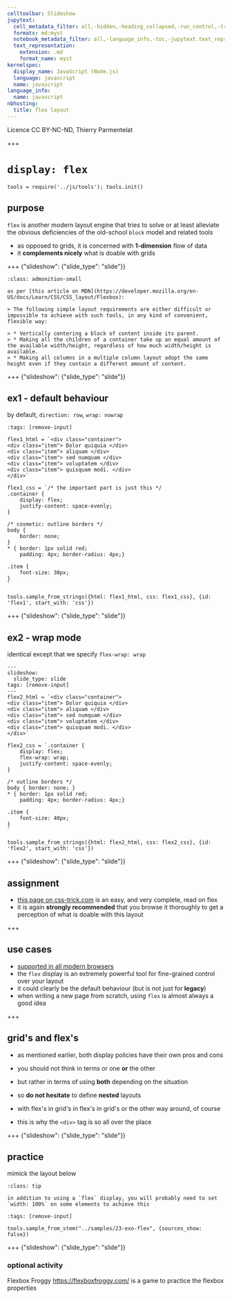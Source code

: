 ```yaml
---
celltoolbar: Slideshow
jupytext:
  cell_metadata_filter: all,-hidden,-heading_collapsed,-run_control,-trusted
  formats: md:myst
  notebook_metadata_filter: all,-language_info,-toc,-jupytext.text_representation.jupytext_version,-jupytext.text_representation.format_version
  text_representation:
    extension: .md
    format_name: myst
kernelspec:
  display_name: JavaScript (Node.js)
  language: javascript
  name: javascript
language_info:
  name: javascript
nbhosting:
  title: flex layout
---
```


Licence CC BY-NC-ND, Thierry Parmentelat

+++

# `display: flex`

```{code-cell}
tools = require('../js/tools'); tools.init()
```

## purpose

`flex` is another modern layout engine that tries to solve or at least alleviate  
the obvious deficiencies of the old-school `block` model and related tools

* as opposed to grids, it is concerned with **1-dimension** flow of data
* it **complements nicely** what is doable with grids

+++ {"slideshow": {"slide_type": "slide"}}

````{admonition} as per MDN
:class: admonition-small

as per [this article on MDN](https://developer.mozilla.org/en-US/docs/Learn/CSS/CSS_layout/Flexbox):

> The following simple layout requirements are either difficult or impossible to achieve with such tools, in any kind of convenient, flexible way:

> * Vertically centering a block of content inside its parent.
> * Making all the children of a container take up an equal amount of the available width/height, regardless of how much width/height is available.
> * Making all columns in a multiple column layout adopt the same height even if they contain a different amount of content.
````

+++ {"slideshow": {"slide_type": "slide"}}

## ex1 - default behaviour

by default, `direction: row`, `wrap: nowrap`

```{code-cell}
:tags: [remove-input]

flex1_html = `<div class="container">
<div class="item"> Dolor quiquia </div>
<div class="item"> aliquam </div>
<div class="item"> sed numquam </div>
<div class="item"> voluptatem </div>
<div class="item"> quisquam modi. </div>
</div>`

flex1_css = `/* the important part is just this */
.container {
    display: flex;
    justify-content: space-evenly;
}

/* cosmetic: outline borders */
body {
    border: none;
}
* { border: 1px solid red;
    padding: 4px; border-radius: 4px;}

.item {
    font-size: 30px;
}
`

tools.sample_from_strings({html: flex1_html, css: flex1_css}, {id: 'flex1', start_with: 'css'})
```

+++ {"slideshow": {"slide_type": "slide"}}

## ex2 - wrap mode

identical except that we specify `flex-wrap: wrap`

```{code-cell}
---
slideshow:
  slide_type: slide
tags: [remove-input]
---
flex2_html = `<div class="container">
<div class="item"> Dolor quiquia </div>
<div class="item"> aliquam </div>
<div class="item"> sed numquam </div>
<div class="item"> voluptatem </div>
<div class="item"> quisquam modi. </div>
</div>`

flex2_css = `.container {
    display: flex;
    flex-wrap: wrap;
    justify-content: space-evenly;
}

/* outline borders */
body { border: none; }
* { border: 1px solid red;
    padding: 4px; border-radius: 4px;}

.item {
    font-size: 40px;
}
`

tools.sample_from_strings({html: flex2_html, css: flex2_css}, {id: 'flex2', start_with: 'css'})
```

+++ {"slideshow": {"slide_type": "slide"}}

## assignment

* [this page on css-trick.com](https://css-tricks.com/snippets/css/a-guide-to-flexbox/) is an easy, and very complete, read on flex
* it is again **strongly recommended** that you browse it thoroughly
    to get a perception of what is doable with this layout

+++

## use cases

* [supported in all modern browsers](https://caniuse.com/#feat=flexbox)
* the `flex` display is an extremely powerful tool
  for fine-grained control over your layout
* it could clearly be the default behaviour
  (but is not just for **legacy**)
* when writing a new page from scratch,
  using `flex` is almost always a good idea

+++

## grid's and flex's

* as mentioned earlier, both display policies have their own pros and cons
* you should not think in terms or one **or** the other
* but rather in terms of using **both** depending on the situation
* so **do not hesitate** to define **nested** layouts
* with flex's in grid's in flex's in grid's
  or the other way around, of course

* this is why the `<div>` tag is so all over the place

+++ {"slideshow": {"slide_type": "slide"}}

## practice

mimick the layout below

````{admonition} tip
:class: tip

in addition to using a `flex` display, you will probably need to set `width: 100%` on some elements to achieve this
````

```{code-cell}
:tags: [remove-input]

tools.sample_from_stem("../samples/23-exo-flex", {sources_show: false})
```

+++ {"slideshow": {"slide_type": "slide"}}

### optional activity

Flexbox Froggy <https://flexboxfroggy.com/> is a game to practice the flexbox properties
